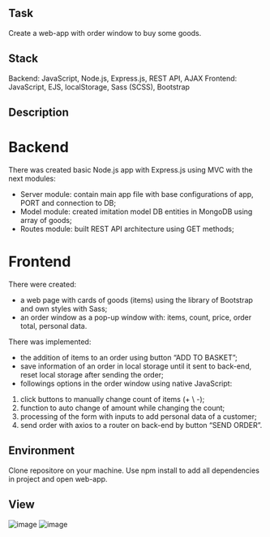 ## Task
Create a web-app with order window to buy some goods.

## Stack
Backend:  JavaScript, Node.js, Express.js, REST API, AJAX
Frontend: JavaScript, EJS, localStorage, Sass (SCSS), Bootstrap

## Description

# Backend
There was created basic Node.js app with Express.js using MVC with the next modules:
-	Server module: contain main app file with base configurations of app, PORT and connection to DB;
-	Model module: created imitation model DB entities in MongoDB using array of goods;
-	Routes module: built REST API architecture using GET methods;
	
# Frontend
There were created:
-	a web page with cards of goods (items) using the library of Bootstrap and own styles with Sass;
-	an order window as a pop-up window with: items, count, price, order total, personal data.

There was implemented:
-	the addition of items to an order using button “ADD TO BASKET”;
-	save information of an order in local storage until it sent to back-end, reset local storage after sending the order;
-	followings options in the order window using native JavaScript:
1) click buttons to manually change count of items (+ \ -);
2) function to auto change of amount while changing the count;
3) processing of the form with inputs to add personal data of a customer;
4) send order with axios to a router on back-end by button “SEND ORDER”.

 
## Environment
Clone repositore on your machine. Use npm install to add all dependencies in project and open web-app.

## View
![image](https://user-images.githubusercontent.com/46706194/146979811-4947fb52-f994-41a8-9185-0e9270e5970a.png)
![image](https://user-images.githubusercontent.com/46706194/146979819-9cdd89d0-a778-4a78-b3c4-f432c282b96e.png)
